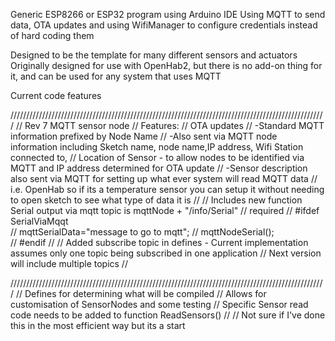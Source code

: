 Generic ESP8266 or ESP32 program using Arduino IDE
Using MQTT to send data, OTA updates and using WifiManager to configure credentials instead of hard coding them

Designed to be the template for many different sensors and actuators
Originally designed for use with OpenHab2, but there is no add-on thing for it, and can be used for any system that uses MQTT


Current code features




////////////////////////////////////////////////////////////////////////////////////////////////////
//  Rev 7 MQTT sensor node
//  Features:
//  OTA updates
//  -Standard MQTT information prefixed by Node Name
//  -Also sent via MQTT node information including Sketch name, node name,IP address, Wifi Station connected to,
//    Location of Sensor - to allow nodes to be identified via MQTT and IP address determined for OTA update
//  -Sensor description also sent via MQTT for setting up what ever system will read MQTT data
//    i.e. OpenHab so if its a temperature sensor you can setup it without needing to open sketch to see what type of data it is
//
//  Includes new function Serial output via mqtt topic is mqttNode + "/info/Serial"
//  required 
//    #ifdef SerialViaMqqt    
//      mqttSerialData="message to go to mqtt";
//      mqttNodeSerial();  
//    #endif
//
// Added subscribe topic in defines - Current implementation assumes only one topic being subscribed in one application
// Next version will include multiple topics
//

////////////////////////////////////////////////////////////////////////////////////////////////////
//  Defines for determining what will be compiled
//  Allows for customisation of SensorNodes and some testing
// Specific Sensor read code needs to be added to function ReadSensors()
//
//  Not sure if I've done this in the most efficient way but its a start
